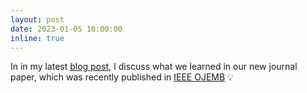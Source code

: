 ```yaml
---
layout: post
date: 2023-01-05 10:00:00
inline: true
---
```


In in my latest <a href="https://www.andrewcreagh.com/blog/2023/Longitudinal-Monitoring/" target="blank">blog post</a>, I discuss what we learned in our new journal paper, which was recently published in <a href="https://ieeexplore.ieee.org/document/9944841/" target="blank">IEEE OJEMB</a> 💡